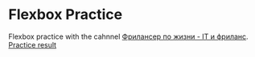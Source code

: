 # Flexbox Practice
Flexbox practice with the cahnnel <a href="https://www.youtube.com/channel/UCedskVwIKiZJsO8XdJdLKnA">Фрилансер по жизни - IT и фриланс</a>.
<a href="https://artiomb5.github.io/flexboxPractice/">Practice result</a>
